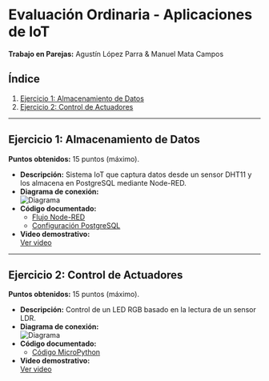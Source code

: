 # Evaluación Ordinaria - Aplicaciones de IoT  
**Trabajo en Parejas:** Agustín López Parra & Manuel Mata Campos

## Índice  
1. [Ejercicio 1: Almacenamiento de Datos](#ejercicio-1-almacenamiento-de-datos)  
2. [Ejercicio 2: Control de Actuadores](#ejercicio-2-control-de-actuadores)  

---

## Ejercicio 1: Almacenamiento de Datos  
**Puntos obtenidos:** 15 puntos (máximo).  

- **Descripción:** Sistema IoT que captura datos desde un sensor DHT11 y los almacena en PostgreSQL mediante Node-RED.  
- **Diagrama de conexión:**  
  ![Diagrama](./diagramas/diagrama_ejercicio1.png)  
- **Código documentado:**  
  - [Flujo Node-RED](./node-red/almacenamiento_datos.json)  
  - [Configuración PostgreSQL](./sql/configuracion.sql)  
- **Video demostrativo:**  
  [Ver video](https://github.com/parejas_iot/evaluacion_iot/blob/main/videos/ejercicio1.mp4)  

---

## Ejercicio 2: Control de Actuadores  
**Puntos obtenidos:** 15 puntos (máximo).  

- **Descripción:** Control de un LED RGB basado en la lectura de un sensor LDR.  
- **Diagrama de conexión:**  
  ![Diagrama]([![Captura-de-pantalla-2025-02-10-172641.png](https://i.postimg.cc/pLLQMm7S/Captura-de-pantalla-2025-02-10-172641.png)](https://postimg.cc/Mvgfypz0))  
- **Código documentado:**  
  - [Código MicroPython]([./micropython/control_led.py](https://github.com/agustn134/EvidenciasIot2025/blob/main/Codigo%20de%20sensor.py))  
- **Video demostrativo:**  
  [Ver video]()  
